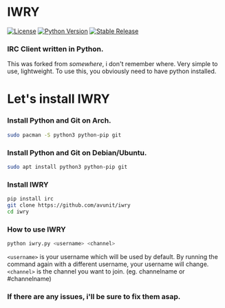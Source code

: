 # IWRY

[![License](https://img.shields.io/badge/license-gnu-blue.svg)](https://raw.githubusercontent.com/pwndd/iwry/main/LICENSE)
[![Python Version](https://img.shields.io/badge/python-3.7+-green)](https://www.python.org)
[![Stable Release](https://img.shields.io/badge/version-1.0-blue.svg)](https://github.com/pwndd/iwry/releases/tag/1.0)

### IRC Client written in Python.

This was forked from *somewhere*, i don't remember where. Very simple to use, lightweight. To use this, you obviously need to have python installed. 

# Let's install IWRY

### Install Python and Git on Arch.

```sh
sudo pacman -S python3 python-pip git
```

### Install Python and Git on Debian/Ubuntu.

```sh
sudo apt install python3 python-pip git
```

### Install IWRY

```sh
pip install irc
git clone https://github.com/avunit/iwry
cd iwry
```

### How to use IWRY

```sh
python iwry.py <username> <channel>
```

`<username>` is your username which will be used by default. By running the command again with a different username, your username will change. `<channel>` is the channel you want to join. (eg. channelname or #channelname)

### If there are any issues, i'll be sure to fix them asap.
